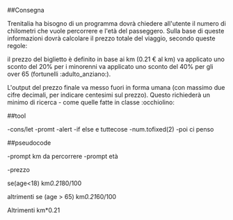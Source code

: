 ##Consegna

Trenitalia ha bisogno di un programma dovrà chiedere all'utente il numero di chilometri che vuole percorrere e l'età del passeggero.
Sulla base di queste informazioni dovrà calcolare il prezzo totale del viaggio, secondo queste regole:

il prezzo del biglietto è definito in base ai km (0.21 € al km)
va applicato uno sconto del 20% per i minorenni
va applicato uno sconto del 40% per gli over 65 (fortunelli :adulto_anziano:).

L'output del prezzo finale va messo fuori in forma umana (con massimo due cifre decimali, per indicare centesimi sul prezzo).
Questo richiederà un minimo di ricerca - come quelle fatte in classe :occhiolino:

##tool

-cons/let
-promt
-alert
-if else e tuttecose
-num.tofixed(2)
-poi ci penso

##pseudocode

-prompt km da percorrere
-prompt età

-prezzo

se(age<18) km*0.21*80/100

altrimenti se (age > 65) km*0.21*60/100

Altrimenti km*0.21